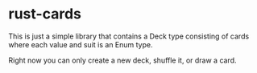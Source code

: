 # rust-cards

This is just a simple library that contains a Deck type consisting of cards where each value and suit is an Enum type.

Right now you can only create a new deck, shuffle it, or draw a card.
